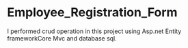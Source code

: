 # Employee_Registration_Form
I performed crud operation in this project using Asp.net Entity frameworkCore Mvc and database sql.
